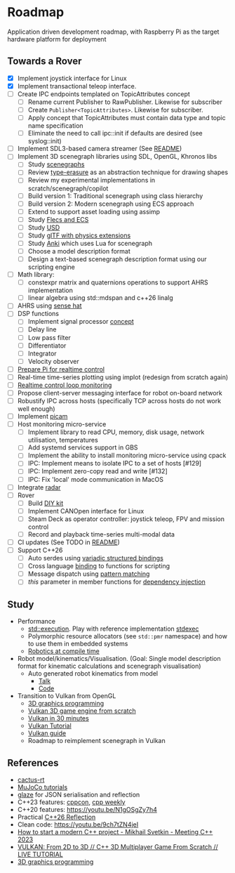 # Roadmap

Application driven development roadmap, with Raspberry Pi as the target hardware platform for deployment

## Towards a Rover

- [x] Implement joystick interface for Linux
- [x] Implement transactional teleop interface.  
- [ ] Create IPC endpoints templated on TopicAttributes concept
  - [ ] Rename current Publisher to RawPublisher. Likewise for subscriber
  - [ ] Create `Publisher<TopicAttributes>`. Likewise for subscriber.
  - [ ] Apply concept that TopicAttributes must contain data type and topic name specification
  - [ ] Eliminate the need to call ipc::init if defaults are desired (see syslog::init)
- [ ] Implement SDL3-based camera streamer (See [README](../modules/camera/README.md))
- [ ] Implement 3D scenegraph libraries using SDL, OpenGL, Khronos libs
  - [ ] Study [scenegraphs](https://learnopengl.com/Guest-Articles/2021/Scene/Scene-Graph)
  - [ ] Review [type-erasure](https://github.com/cvilas/scratch/blob/master/type_erasure.cpp) as an abstraction technique for drawing shapes
  - [ ] Review my experimental implementations in scratch/scenegraph/copilot
  - [ ] Build version 1: Traditional scenegraph using class hierarchy
  - [ ] Build version 2: Modern scenegraph using ECS approach
  - [ ] Extend to support asset loading using assimp
  - [ ] Study [Flecs and ECS](https://github.com/SanderMertens/flecs)
  - [ ] Study [USD](https://developer.nvidia.com/usd#nvidia)
  - [ ] Study [glTF with physics extensions](https://github.com/eoineoineoin/glTF_Physics)
  - [ ] Study [Anki](https://github.com/godlikepanos/anki-3d-engine) which uses Lua for scenegraph
  - [ ] Choose a model description format
  - [ ] Design a text-based scenegraph description format using our scripting engine
- [ ] Math library: 
  - [ ] constexpr matrix and quaternions operations to support AHRS implementation
  - [ ] linear algebra using std::mdspan and c++26 linalg 
- [ ] AHRS using [sense hat](https://www.raspberrypi.com/products/sense-hat/)
- [ ] DSP functions
  - [ ] Implement signal processor [concept](https://concepts.godbolt.org/z/PjGb466cr)
  - [ ] Delay line
  - [ ] Low pass filter
  - [ ] Differentiator
  - [ ] Integrator
  - [ ] Velocity observer
- [ ] [Prepare Pi for realtime control](../modules/common/realtime/README.md) 
- [ ] Real-time time-series plotting using implot (redesign from scratch again)
- [ ] [Realtime control loop monitoring](../modules/probe/monitor/README.md)
- [ ] Propose client-server messaging interface for robot on-board network 
- [ ] Robustify IPC across hosts (specifically TCP across hosts do not work well enough)
- [ ] Implement [picam](../modules/rpi/picam/README.md)  
- [ ] Host monitoring micro-service
  - [ ] Implement library to read CPU, memory, disk usage, network utilisation, temperatures
  - [ ] Add systemd services support in GBS
  - [ ] Implement the ability to install monitoring micro-service using cpack
  - [ ] IPC: Implement means to isolate IPC to a set of hosts [#129]
  - [ ] IPC: Implement zero-copy read and write [#132]
  - [ ] IPC: Fix 'local' mode communication in MacOS
- [ ] Integrate [radar](https://shop.pimoroni.com/products/dream-hat-plus-radar?variant=55529907290491)
- [ ] Rover
  - [ ] Build [DIY kit](https://github.com/nasa-jpl/open-source-rover)
  - [ ] Implement CANOpen interface for Linux
  - [ ] Steam Deck as operator controller: joystick teleop, FPV and mission control
  - [ ] Record and playback time-series multi-modal data
- [ ] CI updates (See TODO in [README](../.github/workflows/README.md))
- [ ] Support C++26
  - [ ] Auto serdes using [variadic structured bindings](https://youtu.be/qIDFyhtUMnQ)
  - [ ] Cross language [binding](https://godbolt.org/z/bYPcjMd9q) to functions for scripting
  - [ ] Message dispatch using [pattern matching](https://www.open-std.org/jtc1/sc22/wg21/docs/papers/2020/p1371r3.pdf)
  - [ ] _this_ parameter in member functions for [dependency injection](https://www.linkedin.com/pulse/c26s-game-changing-features-memory-constrained-systems-lourette-xqd5e/)

## Study

- Performance
  - [std::execution](https://en.cppreference.com/w/cpp/execution). Play with reference implementation [stdexec](https://github.com/NVIDIA/stdexec)
  - Polymorphic resource allocators (see `std::pmr` namespace) and how to use them in embedded systems
  - [Robotics at compile time](https://youtu.be/Y6AUsB3RUhA)
- Robot model/kinematics/Visualisation. (Goal: Single model description format for kinematic calculations and scenegraph visualisation)
  - Auto generated robot kinematics from model
    - [Talk](https://youtu.be/CwN0I8yUqok?feature=shared)
    - [Code](https://github.com/pac48/fast_robot_kinematics)
- Transition to Vulkan from OpenGL
  - [3D graphics programming](https://pikuma.com/courses/learn-3d-computer-graphics-programming)
  - [Vulkan 3D game engine from scratch](https://youtu.be/hSL9dCjwoCU)
  - [Vulkan in 30 minutes](https://renderdoc.org/vulkan-in-30-minutes.html)
  - [Vulkan Tutorial](https://vulkan-tutorial.com/)
  - [Vulkan guide](https://vkguide.dev/)
  - Roadmap to reimplement scenegraph in Vulkan

## References

- [cactus-rt](https://github.com/cactusdynamics/cactus-rt/)
- [MuJoCo tutorials](https://pab47.github.io/mujoco.html)
- [glaze](https://github.com/stephenberry/glaze) for JSON serialisation and reflection
- C++23 features: [cppcon](https://youtu.be/Cttb8vMuq-Y), [cpp weekly](https://youtu.be/N2HG___9QFI)
- C++20 features: <https://youtu.be/N1gOSgZy7h4>
- Practical [C++26 Reflection](https://youtu.be/cqQ7v6xdZRw)
- Clean code: <https://youtu.be/9ch7tZN4jeI>
- [How to start a modern C++ project - Mikhail Svetkin - Meeting C++ 2023](https://youtu.be/UI_QayAb9U0)
- [VULKAN: From 2D to 3D // C++ 3D Multiplayer Game From Scratch // LIVE TUTORIAL](https://youtu.be/hSL9dCjwoCU)
- [3D graphics programming](https://pikuma.com/courses/learn-3d-computer-graphics-programming)
